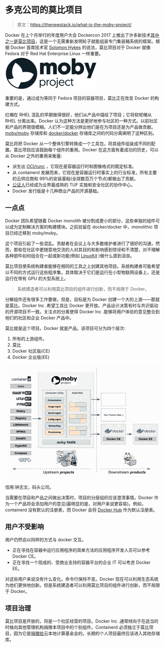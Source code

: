 # 多克公司的莫比项目

> 原文：<https://thenewstack.io/what-is-the-moby-project/>

Docker 在上个月举行的年度用户大会 Dockercon 2017 上推出了许多新技术[其中之一是](https://thenewstack.io/docker-seeds-two-new-projects-building-containerized-infrastructure/)[莫比项目](https://mobyproject.org)，这是一个无需重新发明轮子就能组装专门集装箱系统的框架。根据 Docker 首席技术官 [Solomon Hykes](https://twitter.com/solomonstre) 的说法，莫比项目对于 Docker 就像 Fedora 对于 Red Hat Enterprise Linux 一样重要。
[![](img/c37a10d00ccb6ba72ff92a6edd582552.png)](https://cdn.thenewstack.io/media/2017/05/ba47f593-moby-project-logo.png)

重要的是，通过成为等同于 Fedora 项目的容器项目，莫比正在改变 Docker 的构建方式。

红帽在 RHEL 混乱的早期做得很好，他们从产品中描绘了项目；它将软呢帽从 RHEL 分离出来。Docker 认为这种方法是更好地参与社区的一种方式。以前社区和产品的界限很模糊。人们不一定能分辨出他们是在为项目还是为产品做贡献。 [moby/moby](https://github.com/moby/moby) 存储库和 [docker/docker](https://github.com/docker/docker) 存储库之间的代码分离阐明了这种区别。

莫比将把 Docker 从一个整体引擎转换成一个工具包，将其组件组装成不同的配置。莫比项目应该鼓励每个组件的重用。Docker 在这方面有着成功的历史，可以从 Docker 之外的重用来衡量:

*   派生出 [OCI/runc](https://runc.io/) ，它现在是容器运行时和图像格式的既定标准。
*   从 containerd 发展而来，它现在是容器运行时事实上的行业标准，所有主要的云供应商和 99%的安装基础(全球数百万个节点)都做出了贡献。
*   [公证人](https://github.com/docker/notary)已经成为业界最成熟的 TUF 实施和安全社区的协作中心。
*   Docker 发行版是十几种商业产品的开源基础。

## 一点点

Docker 团队希望随着 Docker monolith 被分割成更小的部分，这些单独的组件可以成为定制解决方案的构建模块。之前驻留在 docker/docker 中，monolithic 项目已经迁移到 moby/moby。

这个项目引起了一些混乱。贡献者在会议上与大多数维护者进行了很好的沟通，然而，那些在社区中更随意地交流的人对其目的和影响感到惊讶和不清楚，对不理解各种部件如何组合在一起或新功能(例如 [LinuxKit](https://thenewstack.io/finally-linux-containers-really-will-run-windows-linuxkit/) )做什么感到沮丧。

莫比项目使系统构建者能够在相同的工具之上创建其他项目。系统构建者可能希望以不同的方式运行这些程序集，具体取决于它们是运行在小型物联网设备上，还是运行在带有 GPU 的大型系统上。

> 系统建造者可以利用莫比项目的组件进行创新，而不局限于 Docker。

分解组件还有很多工作要做，但是，目标是为 Docker 创建一个大的上游——那就是莫比。Docker Inc .希望工具比 Docker 更开放。产品设计决策有时与共识驱动的开源项目不一致。关注点的分离使得 Docker Inc .能够将用户体验的意见整合到他们的社区和企业 Docker 产品中。

莫比就是这个项目。Docker 就是产品。该项目可分为四个层次:

1.  所有的上游组件。
2.  莫比
3.  Docker 社区版(CE)
4.  Docker 企业版(EE)

[![](img/6f964441a9e777dc2aec4df55f320033.png)](https://cdn.thenewstack.io/media/2017/05/9b9a5266-moby-project.png)

信用:钟志文，码头公司。

当需要在项目和产品之间做出决策时，项目的分层组织应该澄清事情。Docker 作为一个产品将会添加用户的意见(最明显的是，对用户来说更容易)。例如，containerd 没有默认的注册表，而 Docker 会将 [Docker Hub](https://hub.docker.com/) 作为默认注册表。

## 用户不受影响

用户仍然会以同样的方式与 docker 交互。

*   正在寻找在容器中运行应用程序的简单方法的应用程序开发人员可以参考 Docker CE。
*   正在寻找一个现成的、受商业支持的容器平台的企业 IT 可以考虑 Docker EE。

对这些用户来说没有什么变化。命令行保持不变。Docker 现在可以利用生态系统为他们更快地创新。但是系统建造者可以利用莫比项目的组件进行创新，而不局限于 Docker。

## 项目治理

莫比项目是开放的，将是一个社区经营的项目。Docker Inc .通常倾向于在适当的时候向其他管理机构捐赠本项目中的个别组件。Containerd 必须独立于莫比项目，因为它是[捐赠给](https://thenewstack.io/docker-donate-container-runtime-containerd-cloud-native-computing-foundation/)云本地计算基金会的。长期的个人项目最终应该进入其他存储库。

<svg xmlns:xlink="http://www.w3.org/1999/xlink" viewBox="0 0 68 31" version="1.1"><title>Group</title> <desc>Created with Sketch.</desc></svg>